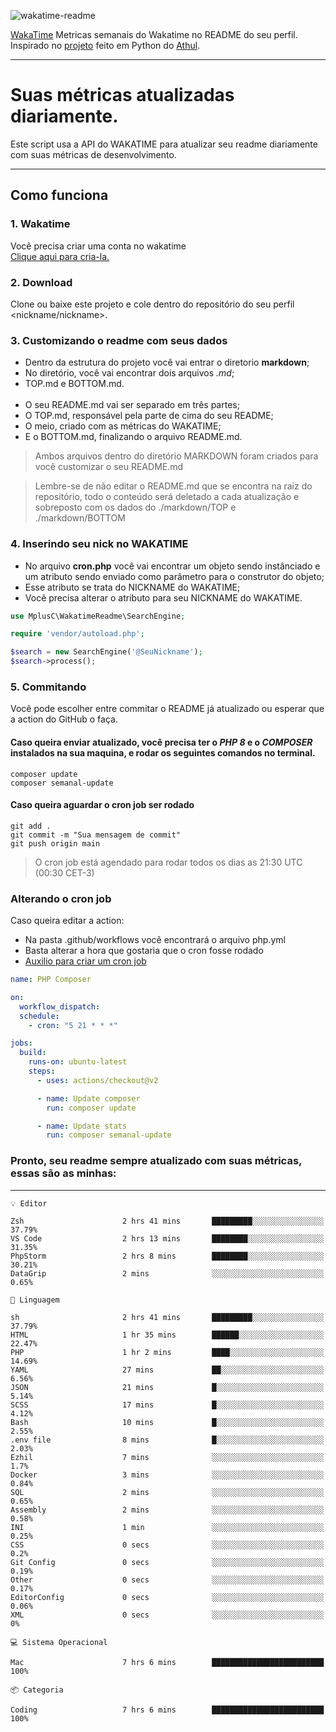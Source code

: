 ![wakatime-readme](https://socialify.git.ci/bymatheus/wakatime-readme/image?description=1&descriptionEditable=M%C3%A9tricas%20semanais%20do%20Wakatime%20no%20seu%20README%20de%20perfil.&font=KoHo&forks=1&language=1&owner=1&pattern=Signal&stargazers=1&theme=Dark)

[WakaTime](https://wakatime.com) Metricas semanais do Wakatime no README do seu perfil. <br>
Inspirado no [projeto](https://github.com/athul/waka-readme) feito em Python do [Athul](https://github.com/athul).
___

# Suas métricas atualizadas diariamente.
Este script usa a API do WAKATIME para atualizar seu readme diariamente com suas métricas de desenvolvimento.

___

## Como funciona

### 1. Wakatime
Você precisa criar uma conta no wakatime <br>
[Clique aqui para cria-la.](https://wakatime.com) 

### 2. Download
Clone ou baixe este projeto e cole dentro do repositório do seu perfil <nickname/nickname>.

### 3. Customizando o readme com seus dados
- Dentro da estrutura do projeto você vai entrar o diretorio **markdown**;  
- No diretório, você vai encontrar dois arquivos *.md*;
- TOP.md e BOTTOM.md.
<br><br>
- O seu README.md vai ser separado em três partes; 
- O TOP.md, responsável pela parte de cima do seu README;
- O meio, criado com as métricas do WAKATIME;
- E o BOTTOM.md, finalizando o arquivo README.md.<br>

> Ambos arquivos dentro do diretório MARKDOWN foram criados para você customizar o seu README.md

> Lembre-se de não editar o README.md que se encontra na raiz do repositório, todo o conteúdo será deletado a cada atualização e sobreposto com os dados do ./markdown/TOP e ./markdown/BOTTOM

### 4. Inserindo seu nick no WAKATIME
- No arquivo **cron.php** você vai encontrar um objeto sendo instânciado e um atributo sendo enviado como parâmetro para o construtor do objeto;
- Esse atributo se trata do NICKNAME do WAKATIME;
- Você precisa alterar o atributo para seu NICKNAME do WAKATIME.

```php
use MplusC\WakatimeReadme\SearchEngine;

require 'vendor/autoload.php';

$search = new SearchEngine('@SeuNickname');
$search->process();
```

### 5. Commitando
Você pode escolher entre commitar o README já atualizado ou esperar que a action do GitHub o faça. <br>

#### Caso queira enviar atualizado, você precisa ter o *PHP 8* e o *COMPOSER* instalados na sua maquina, e rodar os seguintes comandos no terminal.
```composer
composer update
composer semanal-update 
```

#### Caso queira aguardar o cron job ser rodado 
```git 
git add .
git commit -m "Sua mensagem de commit"
git push origin main
```

>O cron job está agendado para rodar todos os dias as 21:30 UTC (00:30 CET-3) 

### Alterando o cron job
Caso queira editar a action:

- Na pasta .github/workflows você encontrará o arquivo php.yml
- Basta alterar a hora que gostaria que o cron fosse rodado
- [Auxilio para criar um cron job](https://crontab.guru)

```yml
name: PHP Composer

on:
  workflow_dispatch:
  schedule:
    - cron: "5 21 * * *"

jobs:
  build:
    runs-on: ubuntu-latest
    steps:
      - uses: actions/checkout@v2

      - name: Update composer
        run: composer update

      - name: Update stats
        run: composer semanal-update
```

### Pronto, seu readme sempre atualizado com suas métricas, essas são as minhas:

___
```text
💡 Editor

Zsh                      2 hrs 41 mins       █████████░░░░░░░░░░░░░░░░     37.79%
VS Code                  2 hrs 13 mins       ████████░░░░░░░░░░░░░░░░░     31.35%
PhpStorm                 2 hrs 8 mins        ████████░░░░░░░░░░░░░░░░░     30.21%
DataGrip                 2 mins              ░░░░░░░░░░░░░░░░░░░░░░░░░      0.65%
```
```text
💬 Linguagem

sh                       2 hrs 41 mins       █████████░░░░░░░░░░░░░░░░     37.79%
HTML                     1 hr 35 mins        ██████░░░░░░░░░░░░░░░░░░░     22.47%
PHP                      1 hr 2 mins         ████░░░░░░░░░░░░░░░░░░░░░     14.69%
YAML                     27 mins             ██░░░░░░░░░░░░░░░░░░░░░░░      6.56%
JSON                     21 mins             █░░░░░░░░░░░░░░░░░░░░░░░░      5.14%
SCSS                     17 mins             █░░░░░░░░░░░░░░░░░░░░░░░░      4.12%
Bash                     10 mins             █░░░░░░░░░░░░░░░░░░░░░░░░      2.55%
.env file                8 mins              █░░░░░░░░░░░░░░░░░░░░░░░░      2.03%
Ezhil                    7 mins              ░░░░░░░░░░░░░░░░░░░░░░░░░       1.7%
Docker                   3 mins              ░░░░░░░░░░░░░░░░░░░░░░░░░      0.84%
SQL                      2 mins              ░░░░░░░░░░░░░░░░░░░░░░░░░      0.65%
Assembly                 2 mins              ░░░░░░░░░░░░░░░░░░░░░░░░░      0.58%
INI                      1 min               ░░░░░░░░░░░░░░░░░░░░░░░░░      0.25%
CSS                      0 secs              ░░░░░░░░░░░░░░░░░░░░░░░░░       0.2%
Git Config               0 secs              ░░░░░░░░░░░░░░░░░░░░░░░░░      0.19%
Other                    0 secs              ░░░░░░░░░░░░░░░░░░░░░░░░░      0.17%
EditorConfig             0 secs              ░░░░░░░░░░░░░░░░░░░░░░░░░      0.06%
XML                      0 secs              ░░░░░░░░░░░░░░░░░░░░░░░░░         0%
```
```text
💻 Sistema Operacional

Mac                      7 hrs 6 mins        █████████████████████████       100%
```
```text
📦 Categoria

Coding                   7 hrs 6 mins        █████████████████████████       100%
```
